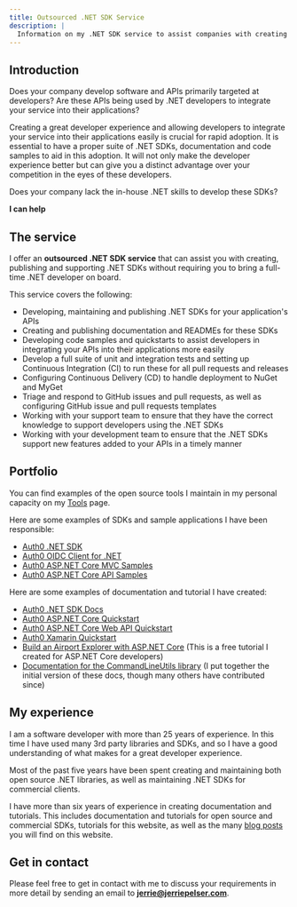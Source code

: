 ```yaml
---
title: Outsourced .NET SDK Service
description: |
  Information on my .NET SDK service to assist companies with creating and maintaining a proper set of .NET SDKs for their APIs.
---
```


## Introduction

Does your company develop software and APIs primarily targeted at developers? Are these APIs being used by .NET developers to integrate your service into their applications?

Creating a great developer experience and allowing developers to integrate your service into their applications easily is crucial for rapid adoption. It is essential to have a proper suite of .NET SDKs, documentation and code samples to aid in this adoption. It will not only make the developer experience better but can give you a distinct advantage over your competition in the eyes of these developers.

Does your company lack the in-house .NET skills to develop these SDKs?

**I can help**

## The service 

I offer an **outsourced .NET SDK service** that can assist you with creating, publishing and supporting .NET SDKs without requiring you to bring a full-time .NET developer on board.

This service covers the following:

* Developing, maintaining and publishing .NET SDKs for your application's APIs
* Creating and publishing documentation and READMEs for these SDKs
* Developing code samples and quickstarts to assist developers in integrating your APIs into their applications more easily
* Develop a full suite of unit and integration tests and setting up Continuous Integration (CI) to run these for all pull requests and releases
* Configuring Continuous Delivery (CD) to handle deployment to NuGet and MyGet
* Triage and respond to GitHub issues and pull requests, as well as configuring GitHub issue and pull requests templates
* Working with your support team to ensure that they have the correct knowledge to support developers using the .NET SDKs 
* Working with your development team to ensure that the .NET SDKs support new features added to your APIs in a timely manner

## Portfolio

You can find examples of the open source tools I maintain in my personal capacity on my [Tools](/tools) page.

Here are some examples of SDKs and sample applications I have been responsible:

* [Auth0 .NET SDK](https://github.com/auth0/auth0.net)
* [Auth0 OIDC Client for .NET](https://github.com/auth0/auth0-oidc-client-net)
* [Auth0 ASP.NET Core MVC Samples](https://github.com/auth0-samples/auth0-aspnetcore-mvc-samples)
* [Auth0 ASP.NET Core API Samples](https://github.com/auth0-samples/auth0-aspnetcore-webapi-samples)

Here are some examples of documentation and tutorial I have created:

* [Auth0 .NET SDK Docs](http://auth0.github.io/auth0.net/)
* [Auth0 ASP.NET Core Quickstart](https://auth0.com/docs/quickstart/webapp/aspnet-core)
* [Auth0 ASP.NET Core Web API Quickstart](https://auth0.com/docs/quickstart/backend/aspnet-core-webapi)
* [Auth0 Xamarin Quickstart](https://auth0.com/docs/quickstart/native/xamarin)
* [Build an Airport Explorer with ASP.NET Core](http://localhost:1313/books/airport-explorer/) (This is a free tutorial I created for ASP.NET Core developers)
* [Documentation for the CommandLineUtils library](https://natemcmaster.github.io/CommandLineUtils/) (I put together the initial version of these docs, though many others have contributed since)

## My experience

I am a software developer with more than 25 years of experience. In this time I have used many 3rd party libraries and SDKs, and so I have a good understanding of what makes for a great developer experience.

Most of the past five years have been spent creating and maintaining both open source .NET libraries, as well as maintaining .NET SDKs for commercial clients.

I have more than six years of experience in creating documentation and tutorials. This includes documentation and tutorials for open source and commercial SDKs, tutorials for this website, as well as the many [blog posts](/blog) you will find on this website.

## Get in contact

Please feel free to get in contact with me to discuss your requirements in more detail by sending an email to **jerrie@jerriepelser.com**.